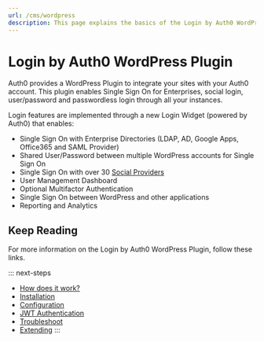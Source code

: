 ```yaml
---
url: /cms/wordpress
description: This page explains the basics of the Login by Auth0 WordPress plugin.
---
```


# Login by Auth0 WordPress Plugin

Auth0 provides a WordPress Plugin to integrate your sites with your Auth0 account. This plugin enables Single Sign On for Enterprises, social login, user/password and passwordless login through all your instances.

Login features are implemented through a new Login Widget (powered by Auth0) that enables:

- Single Sign On with Enterprise Directories (LDAP, AD, Google Apps, Office365 and SAML Provider)
- Shared User/Password between multiple WordPress accounts for Single Sign On
- Single Sign On with over 30 [Social Providers](/identityproviders)
- User Management Dashboard
- Optional  Multifactor Authentication
- Single Sign On between WordPress and other applications
- Reporting and Analytics


## Keep Reading

For more information on the Login by Auth0 WordPress Plugin, follow these links.

::: next-steps
* [How does it work?](/cms/wordpress/how-does-it-work)
* [Installation](/cms/wordpress/installation)
* [Configuration](/cms/wordpress/configuration)
* [JWT Authentication](/cms/wordpress/jwt-authentication)
* [Troubleshoot](/cms/wordpress/troubleshoot)
* [Extending](/cms/wordpress/extending)
:::

